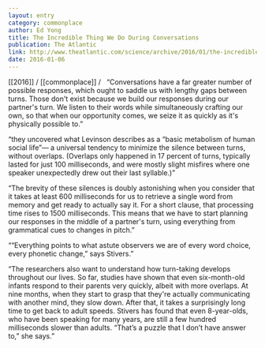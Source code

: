 ```yaml
---
layout: entry
category: commonplace
author: Ed Yong
title: The Incredible Thing We Do During Conversations
publication: The Atlantic
link: http://www.theatlantic.com/science/archive/2016/01/the-incredible-thing-we-do-during-conversations/422439/
date: 2016-01-06
---
```


[[2016]] / [[commonplace]] / 
 
“Conversations have a far greater number of possible responses, which ought to saddle us with lengthy gaps between turns. Those don't exist because we build our responses during our partner's turn. We listen to their words while simultaneously crafting our own, so that when our opportunity comes, we seize it as quickly as it's physically possible to.”

“they uncovered what Levinson describes as a “basic metabolism of human social life”— a universal tendency to minimize the silence between turns, without overlaps. (Overlaps only happened in 17 percent of turns, typically lasted for just 100 milliseconds, and were mostly slight misfires where one speaker unexpectedly drew out their last syllable.)”

“The brevity of these silences is doubly astonishing when you consider that it takes at least 600 milliseconds for us to retrieve a single word from memory and get ready to actually say it. For a short clause, that processing time rises to 1500 milliseconds. This means that we have to start planning our responses in the middle of a partner's turn, using everything from grammatical cues to changes in pitch.”

““Everything points to what astute observers we are of every word choice, every phonetic change,” says Stivers.”

“The researchers also want to understand how turn-taking develops throughout our lives. So far, studies have shown that even six-month-old infants respond to their parents very quickly, albeit with more overlaps. At nine months, when they start to grasp that they're actually communicating with another mind, they slow down. After that, it takes a surprisingly long time to get back to adult speeds. Stivers has found that even 8-year-olds, who have been speaking for many years, are still a few hundred milliseconds slower than adults. “That’s a puzzle that I don’t have answer to,” she says.”

